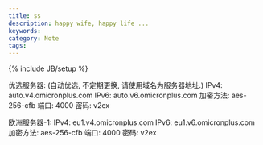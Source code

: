 ```yaml
---
title: ss
description: happy wife, happy life ...
keywords: 
category: Note
tags: 
---
```



{% include JB/setup %}

优选服务器:
(自动优选, 不定期更换, 请使用域名为服务器地址.)
IPv4: auto.v4.omicronplus.com
IPv6: auto.v6.omicronplus.com
加密方法: aes-256-cfb
端口: 4000
密码: v2ex

欧洲服务器-1:
IPv4: eu1.v4.omicronplus.com
IPv6: eu1.v6.omicronplus.com
加密方法: aes-256-cfb
端口: 4000
密码: v2ex

